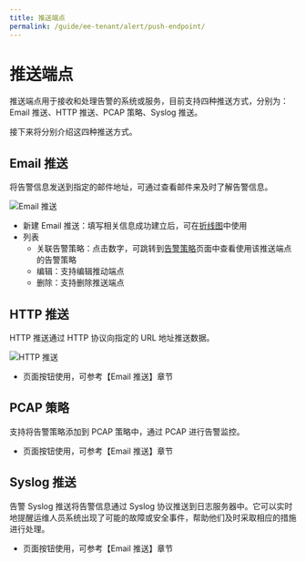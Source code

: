 ```yaml
---
title: 推送端点
permalink: /guide/ee-tenant/alert/push-endpoint/
---
```


# 推送端点

推送端点用于接收和处理告警的系统或服务，目前支持四种推送方式，分别为：Email 推送、HTTP 推送、PCAP 策略、Syslog 推送。

接下来将分别介绍这四种推送方式。

## Email 推送

将告警信息发送到指定的邮件地址，可通过查看邮件来及时了解告警信息。

![Email 推送](https://yunshan-guangzhou.oss-cn-beijing.aliyuncs.com/pub/pic/20230428644b76b451e05.png)

- 新建 Email 推送：填写相关信息成功建立后，可在[折线图](../dashboard/panel/line/)中使用
- 列表
  - 关联告警策略：点击数字，可跳转到[告警策略](./alert-policy/)页面中查看使用该推送端点的告警策略
  - 编辑：支持编辑推动端点
  - 删除：支持删除推送端点

## HTTP 推送

HTTP 推送通过 HTTP 协议向指定的 URL 地址推送数据。

![HTTP 推送](https://yunshan-guangzhou.oss-cn-beijing.aliyuncs.com/pub/pic/20230428644b7a5c0c7bd.png)

- 页面按钮使用，可参考【Email 推送】章节

## PCAP 策略

支持将告警策略添加到 PCAP 策略中，通过 PCAP 进行告警监控。

- 页面按钮使用，可参考【Email 推送】章节

## Syslog 推送

告警 Syslog 推送将告警信息通过 Syslog 协议推送到日志服务器中。它可以实时地提醒运维人员系统出现了可能的故障或安全事件，帮助他们及时采取相应的措施进行处理。

- 页面按钮使用，可参考【Email 推送】章节
